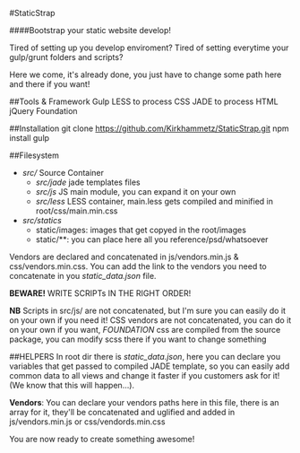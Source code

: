 #StaticStrap

####Bootstrap your static website develop!

Tired of setting up you develop enviroment?
Tired of setting everytime your gulp/grunt folders and scripts?

Here we come, it's already done, you just have to change some path here and there if you want!

##Tools & Framework
    Gulp
    LESS to process CSS
    JADE to process HTML
    jQuery
    Foundation

##Installation
    git clone https://github.com/Kirkhammetz/StaticStrap.git
    npm install
    gulp


##Filesystem
- _src/_ Source Container
    + _src/jade_ jade templates files
    + _src/js_ JS main module, you can expand it on your own
    + _src/less_ LESS container, main.less gets compiled and minified in root/css/main.min.css
- _src/statics_
    + static/images: images that get copyed in the root/images
    + static/**: you can place here all you reference/psd/whatsoever

Vendors are declared and concatenated in js/vendors.min.js & css/vendors.min.css. You can add the link to the vendors you need to concatenate in you _static\_data.json_ file.

__BEWARE!__ WRITE SCRIPTs IN THE RIGHT ORDER!

__NB__ Scripts in src/js/ are not concatenated, but I'm sure you can easily do it on your own if you need it! CSS vendors are not concatenated, you can do it on your own if you want, _FOUNDATION_ css are compiled from the source package, you can modify scss there if you want to change something


##HELPERS
In root dir there is _static\_data.json_, here you can declare you variables that get passed to compiled JADE template, so you can easily add common data to all views and change it faster if you customers ask for it! (We know that this will happen...).

__Vendors__: You can declare your vendors paths here in this file, there is an array for it, they'll be concatenated and uglified and added in js/vendors.min.js or css/vendords.min.css



You are now ready to create something awesome!
